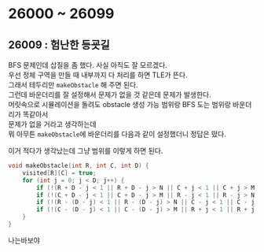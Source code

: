 # 26000 ~ 26099


## 26009 : 험난한 등굣길
BFS 문제인데 삽질을 좀 했다. 사실 아직도 잘 모르겠다.  
우선 정체 구역을 만들 때 내부까지 다 처리를 하면 TLE가 뜬다.  
그래서 테두리만 `makeObstacle` 해 주면 된다.  
그런데 바운더리를 잘 설정해서 문제가 없을 것 같은데 문제가 발생한다.  
머릿속으로 시뮬레이션을 돌려도 obstacle 생성 가능 범위랑 BFS 도는 범위랑 바운더리가 똑같아서  
문제가 없을 거라고 생각하는데  
뭐 아무튼 `makeObstacle`에 바운더리를 다음과 같이 설정했더니 정답은 떴다.

이거 적다가 생각났는데 그냥 범위를 이렇게 하면 된다.  
```cpp
void makeObstacle(int R, int C, int D) {
	visited[R][C] = true;
	for (int j = 0; j < D; j++) {
		if (!(R + D - j < 1 || R + D - j > N || C + j < 1 || C + j > M))		visited[R + D - j][C + j] = true;
		if (!(C + D - j < 1 || C + D - j > M || R - j < 1 || R - j > N))		visited[R - j][C + D - j] = true;
		if (!(R - (D - j) < 1 || R - (D - j) > N || C - j < 1 || C - j > M))	visited[R - (D - j)][C - j] = true;
		if (!(C - (D - j) < 1 || C - (D - j) > M || R + j < 1 || R + j > N))	visited[R + j][C - (D - j)] = true;
	}
}
```
나는바보야
